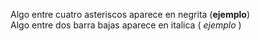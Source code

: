 Algo entre cuatro asteriscos aparece en negrita (**ejemplo**)  
Algo entre dos barra bajas aparece en italica ( _ejemplo_ )  